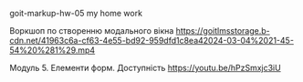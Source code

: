 goit-markup-hw-05
my home work

Воркшоп по створенню модального вікна
https://goitlmsstorage.b-cdn.net/41963c6a-cf63-4e55-bd92-959dfd1c8ea42024-03-04%2021-45-54%20%281%29.mp4

Модуль 5. Елементи форм. Доступність
https://youtu.be/hPzSmxjc3iU
